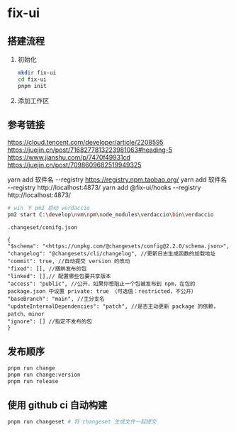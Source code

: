 # fix-ui

## 搭建流程

1. 初始化

   ```bash
   mkdir fix-ui
   cd fix-ui
   pnpm init
   ```

2. 添加工作区

## 参考链接

https://cloud.tencent.com/developer/article/2208595
https://juejin.cn/post/7168277813223981063#heading-5
https://www.jianshu.com/p/7470f49931cd
https://juejin.cn/post/7098609682519949325

yarn add 软件名 --registry https://registry.npm.taobao.org/
yarn add 软件名 --registry http://localhost:4873/
yarn add @fix-ui/hooks --registry http://localhost:4873/

```bash
# win 下 pm2 启动 verdaccio
pm2 start C:\develop\nvm\npm\node_modules\verdaccio\bin\verdaccio
```

`.changeset/conifg.json`

```json:title
{
"$schema": "<https://unpkg.com/@changesets/config@2.2.0/schema.json>",
"changelog": "@changesets/cli/changelog", //更新日志生成函数的加载地址
"commit": true, //自动提交 version 的改动
"fixed": [], //捆绑发布的包
"linked": [],// 配置哪些包要共享版本
"access": "public", //公开，如果你想阻止一个包被发布到 npm，在包的 package.json 中设置 private: true （可选值：restricted，不公开）
"baseBranch": "main", //主分支名
"updateInternalDependencies": "patch", //是否主动更新 package 的依赖，patch、minor
"ignore": [] //指定不发布的包
}

```

<!-- ---
home: true
# heroImage: /logo.jpg
actionText: 开始学习 →
actionLink: /guide/
features:
  - title: 简洁
    details: 以 Markdown 为中心的项目结构，以最少的配置帮助你专注于写作。
  - title: Vue3
    details: 代替vue3中项目中繁琐的http库封装
  - title: 灵活配置
    details: 丰富配置满足各业务场景需要
footer: Copyright © 2022-now
--- -->

## 发布顺序

```bash
pnpm run change
pnpm run change:version
pnpm run release
```

## 使用 github ci 自动构建

```bash
pnpm run changeset # 将 changeset 生成文件一起提交
```
